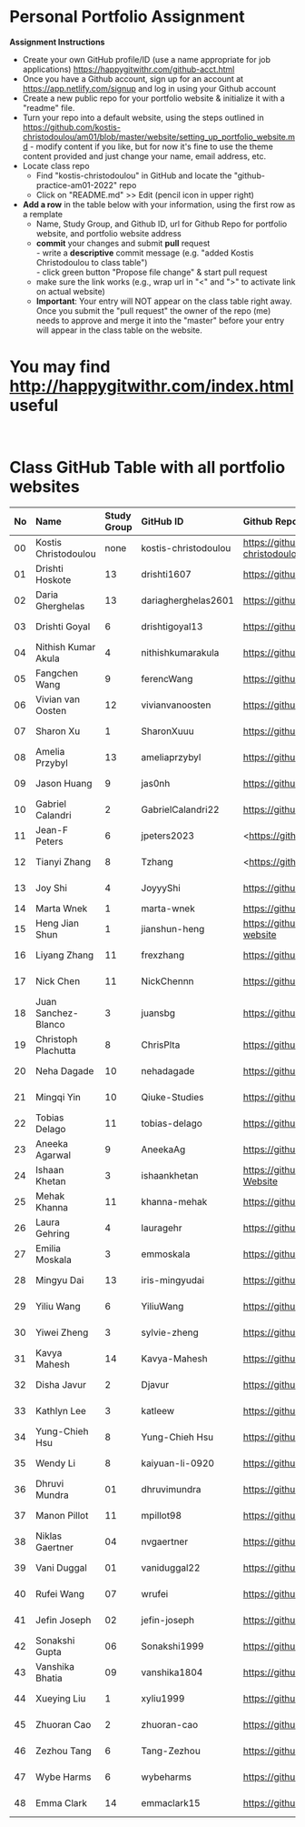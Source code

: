 # Personal Portfolio Assignment

**Assignment Instructions**

- Create your own GitHub profile/ID (use a name appropriate for job applications) <https://happygitwithr.com/github-acct.html>
- Once you have a Github account, sign up for an account at <https://app.netlify.com/signup> and log in using your Github account
- Create a new public repo for your portfolio website & initialize it with a "readme" file.
- Turn your repo into a default website, using the steps outlined in <https://github.com/kostis-christodoulou/am01/blob/master/website/setting_up_portfolio_website.md>
       - modify content if you like, but for now it's fine to use the theme content provided and just change your name, email address, etc.
- Locate class repo
    - Find "kostis-christodoulou" in GitHub and locate the "github-practice-am01-2022" repo
    - Click on "README.md" >> Edit (pencil icon in upper right)
- **Add a row** in the table below with your information, using the first row as a remplate
    - Name, Study Group, and Github ID, url for Github Repo for portfolio website, and portfolio website address 
    - **commit** your changes and submit **pull** request   
            - write a **descriptive** commit message (e.g. "added Kostis Christodoulou to class table")  
            - click green button "Propose file change" & start pull request  
    - make sure the link works (e.g., wrap url in "<" and ">" to activate link on actual website)  
    - **Important**: Your entry will NOT appear on the class table right away.  Once you submit the "pull request" the owner of the repo (me) needs to approve and merge it into the "master" before your entry will appear in the class table on the website. 

# You may find <http://happygitwithr.com/index.html> useful
 
<br>

# Class GitHub Table with all portfolio websites

|No | Name | Study Group | GitHub ID            |Github Repo for portfolio website                      |Netlify website address              |Date Added     |  
|:---|:----------------------|:--------------|:---------------------|:------------------------------------------------------|:------------------------------------|:-----------------------| 
|00|Kostis Christodoulou   | none     | kostis-christodoulou |<https://github.com/kostis-christodoulou/my_gorgeous_website>   |<https://kostisportfolio-2021.netlify.app/>        |2021-08-28 |
|01|Drishti Hoskote  | 13 | drishti1607 |<https://github.com/drishti1607/my_website>       | <https://drishti-hoskote.netlify.app/>  | 2022-08-31  |
|02|Daria Gherghelas  | 13 | dariagherghelas2601 |<https://github.com/dariagherghelas2601/mywebsite22>       | <>  | 2022-09-01  |
|03|Drishti Goyal    | 6  | drishtigoyal13| <https://github.com/drishtigoyal13/my_website> | <https://kostis-portfolio13.netlify.app/> | 2022-09-01 |
|04|Nithish Kumar Akula | 4 | nithishkumarakula | <https://github.com/nithishkumarakula/portfolio_website> | <https://nithishkumarakula.netlify.app/> | 2022-09-01 |
|05|Fangchen Wang |9| ferencWang | <https://github.com/ferencWANG/my_website> | <https://fangchen-portfolio.netlify.app/> | 2022-09-03
|06|Vivian van Oosten  | 12 | vivianvanoosten |<https://github.com/VivianvanOosten/my_website>       | <https://vivianvanoosten.netlify.app/>  | 2022-09-01  |
|07|Sharon Xu  | 1 | SharonXuuu |<https://github.com/SharonXuuu/My_website_0901>       |   | 2022-08-31  |
|08|Amelia Przybyl | 13 | ameliaprzybyl |<https://github.com/ameliaprzybyl/mywebsite>       | <>  | 2022-09-01 |
|09|Jason Huang | 9 | jas0nh |<https://github.com/jas0nh/mywebsite>       | <https://jas0nhuang.netlify.app>  | 2022-09-01 |
|10|Gabriel Calandri | 2 | GabrielCalandri22 |<https://github.com/GabrielCalandri22/mywesbiteGC.git>       | <https://gabrielcalandri-portfolio.netlify.app>  | 2022-09-01 |
|11|Jean-F Peters  | 6| jpeters2023 |<https://github.com/jpeters2023/mywebsite2022| <https://jpetersmam2023.netlify.app/>  | 2022-09-01  |
|12|Tianyi Zhang  | 8| Tzhang |<https://github.com/Timsssssssss/my_website22| <https://tzhangmam23.netlify.app/>  | 2022-09-01  |
|13|Joy Shi  | 4 | JoyyyShi  |<https://github.com/JoyyyShi/MyZone>  | <https://joyyyshi.netlify.app/> | 2022-09-01 |
|14| Marta Wnek |1| marta-wnek |https://github.com/marta-wnek/my_website| 
|15|Heng Jian Shun  | 1 | jianshun-heng  |<https://github.com/jianshun-heng/jianshun-heng-website>  | <https://website-jianshun-heng.netlify.app/> | 2022-09-01 |
|16|Liyang Zhang   | 11     | frexzhang |<https://github.com/frexzhang/Liyang-website.git>   |<https://liyang-zhang-portfolio.netlify.app>        |2022-09-01 |
|17|Nick Chen   | 11     | NickChennn |<https://github.com/NickChennn/myrepo.git>   |<https://nickchennn.netlify.app/>        |2021-09-01 |
|18| Juan Sanchez-Blanco | 3 | juansbg | <https://github.com/juansbg/stats_website_22> | <https://juansbg.netlify.app/> | 2022-09-01 |
|19|Christoph Plachutta |8| ChrisPlta | <https://github.com/ChrisPlta/AM01_website22_CP> | <https://a-chrisp-portfolio.netlify.app> | 2022-09-01 |
|20|Neha Dagade |10| nehadagade | <https://github.com/nehadagade/mywebsite> | <https://nehadagade.netlify.app> | 2022-09-01 |
|21|Mingqi Yin |10| Qiuke-Studies | <https://github.com/Qiuke-Studies/am01_website> | <https://mingqi-portfolio.netlify.app> | 2022-09-01 |
|22|Tobias Delago   | 11     | tobias-delago |<https://github.com/tobias-delago/my_website> |<https://tobias-delagos-portfolio.netlify.app/>        |2022-09-01 |
|23|Aneeka Agarwal   | 9     | AneekaAg |<https://github.com/AneekaAg/mywebsiteproject> |<https://aneeka-agarwal.netlify.app/>        |2022-09-01 |
|24|Ishaan Khetan | 3 | ishaankhetan | <https://github.com/ishaankhetan/Applied-Stats-Website> | <https://ishaankhetan-portfolio.netlify.app> | 2022-09-01 |
|25| Mehak Khanna | 11 | khanna-mehak | https://github.com/khanna-mehak/my-website | https://khanna-mehak.netlify.app/ | 2022-09-02 |
|26| Laura Gehring | 4 | lauragehr | <https://github.com/lauragehr/laurarepo1> | <https://lauragehr.netlify.app> | 2022-09-02 |
|27|Emilia Moskala  | 3 | emmoskala |<https://github.com/emmoskala/mywebsite>       | <https://emmoskala.netlify.app>  | 2022-09-02  |
|28|Mingyu Dai  | 13 | iris-mingyudai | <https://github.com/iris-mingyudai/iris_web> |  <https://irisportfolio.netlify.app/> | 2022-09-02  |
|29|Yiliu Wang  | 6 | YiliuWang | <https://github.com/YiliuWang> | <https://yiliuwang.netlify.app/> | 2022-09-03 |
|30|Yiwei Zheng  | 3 | sylvie-zheng | <https://github.com/sylvie-zheng/mywebsite22> |  <https://sylvie-zheng.netlify.app/> | 2022-09-02  |
|31|Kavya Mahesh | 14 | Kavya-Mahesh | <https://github.com/Kavya-Mahesh/my_website> | <https://kavyamahesh-portfolio.netlify.app/> | 2022-09-03 |
|32| Disha Javur | 2 | Djavur | <https://github.com/DJavur/my_website.git> |  <https://disha-javur-portfolio.netlify.app/> | 2022-09-03 | 
|33| Kathlyn Lee | 3 | katleew | <https://github.com/katleew/my_website> | <https://kathlynlee.netlify.app/> | 2022-09-03 |
|34|Yung-Chieh Hsu | 8 | Yung-Chieh Hsu |<https://github.com/yhsu-mam2023/mywebsite22> |<https://main--yhsumam2023.netlify.app/> |2022-09-03 |
|35| Wendy Li | 8 | kaiyuan-li-0920 | <https://github.com/kaiyuan-li-0920/mywebsite> | <https://kaiyuanli.netlify.app//> | 2022-09-04 |
|36| Dhruvi Mundra | 01 | dhruvimundra | <https://github.com/dhruvimundra/mywebsite22> | <https://dhruvimundra.netlify.app> | 2022-09-04 |
|37| Manon Pillot | 11 | mpillot98 | <https://github.com/mpillot98/mywebsite22.git> | <https://manonpillot.netlify.app/> | 2022-09-05 |
|38| Niklas Gaertner | 04 | nvgaertner | <https://github.com/nvgaertner/mywebsite22> | <https://niklas-gaertner-1999.netlify.app> | 2022-09-04 |
|39| Vani Duggal| 01 | vaniduggal22 | https://github.com/vaniduggal22/vani_website.git | https://vaniduggal.netlify.app| 2022-09-05 |
|40| Rufei Wang | 07 | wrufei | <https://github.com/wrufei/My-Website-2022.git> | <https://wrufei0525.netlify.app/> | 2022-09-05 |
|41| Jefin Joseph | 02 | jefin-joseph | <https://github.com/jefin-joseph> | <https://jefin-joseph-portfolio.netlify.app/> | 2022-09-05 |
|42| Sonakshi Gupta | 06 | Sonakshi1999 | <https://github.com/Sonakshi1999/MyWebsite2022> | <https://sonakshigupta.netlify.app/> | 2022-09-05 |
|43| Vanshika Bhatia | 09 | vanshika1804 | <https://github.com/vanshika1804/vanshika-1804> | <https://vanshika-1804.netlify.app/> | 2022-09-05 |
|44| Xueying Liu | 1 | xyliu1999 | <https://github.com/xyliu1999/my_website22> | <https://xueying-liu-portfolio.netlify.app/> | 2022-09-05 |
|45| Zhuoran Cao | 2 | zhuoran-cao | <https://github.com/zhuoran-cao/my_website22.git> | <https://zhuorancao.netlify.app> | 2022-09-04 |
|46| Zezhou Tang | 6| Tang-Zezhou | <https://github.com/Zezhou-Tang/my-website> | <https://zezhou-tang.netlify.app> | 2022-09-04 |
|47| Wybe Harms | 6| wybeharms | https://github.com/wybeharms/my_website2 | https://wybeharms-portfolio.netlify.app/ | 2022-09-04 |
|48| Emma Clark | 14 |  emmaclark15 | <https://github.com/wybeharms/my_website2> | <https://emmaclark.netlify.app/> | 2022-09-06 |
